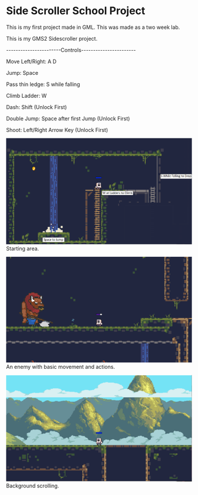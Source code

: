 # Side Scroller School Project

This is my first project made in GML.
This was made as a two week lab.



This is my GMS2 Sidescroller project.

-----------------------Controls-----------------------

Move Left/Right: 	A  D

Jump:			Space

Pass thin ledge:	S while falling

Climb Ladder:		W

Dash:			Shift			(Unlock First)

Double Jump:		Space after first Jump	(Unlock First)

Shoot:			Left/Right Arrow Key	(Unlock First)


![Image1](https://github.com/etnishi/Portfolio/blob/main/SidescrollerSchoolProject/2022-05-15%2017_11_59-Created%20with%20GameMaker%20Studio%202.png?raw=true)
Starting area.

![Image2](https://github.com/etnishi/Portfolio/blob/main/SidescrollerSchoolProject/2022-05-15%2017_14_31-Created%20with%20GameMaker%20Studio%202.png?raw=true)
An enemy with basic movement and actions.

![Image3](https://github.com/etnishi/Portfolio/blob/main/SidescrollerSchoolProject/2022-05-15%2017_15_19-.png?raw=true)
Background scrolling.
